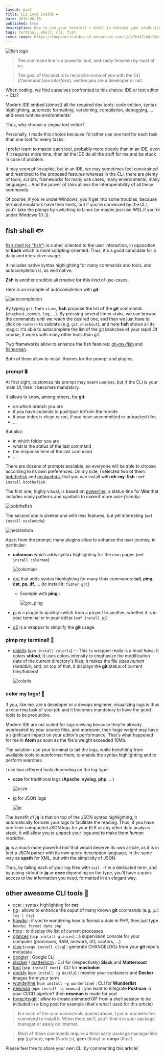 ```yaml
---
layout: post
title: CLI Love Inside ❤️
date: 2018-08-16
published: true
description: How to use your terminal + shell to enhance your productivity?
tags: terminal, shell, cli, fish
cover_image: https://thepracticaldev.s3.amazonaws.com/i/ev7k947sk6c88zfxji5k.png
---
```


![fish logo](https://thepracticaldev.s3.amazonaws.com/i/9oidjshiaqgz6rkp4dac.png)

> The command line is a powerful tool, and sadly forsaken by most of us.

> The goal of this post is to reconcile some of you with the CLI (*Command Line Interface*), wether you are a developer or not.

When coding, we find ourselves confronted to this choice: IDE or text editor + CLI?

Modern IDE embed (almost) all the required dev tools: code edition, syntax highlighting, automatic formatting, versioning, compilation, debugging, ... and even runtime environments!

Thus, why choose a *simple* text editor?

Personally, I made this choice because I'd rather use one tool for each task than one tool for every tasks.

I prefer learn to master each tool, probably more deeply than in an IDE, even if it requires more time, than let the IDE do all the stuff for me and be stuck in case of problem.

It may seem philosophic, but in an IDE, we may sometimes feel constrained and restricted to the proposed features whereas in the CLI, there are plenty of tools, scripts, frameworks for many use cases, many environments, many languages... And the power of Unix allows the interoperability of all these commands.

Of course, if you're under Windows, you'll get into some troubles, because terminal emulators have their limits, but if you're convinced by the CLI, you'll take the plunge by switching to Linux (or maybe just use WSL if you're under Windows 10 :)).


## <i class="fas fa-terminal"></i> fish shell 🐟


[fish shell (or "fish")](https://fishshell.com/) is a shell oriented to the user interaction, in opposition to **Bash** which is more scripting-oriented. Thus, it's a good candidate for a daily and interactive usage.

It includes native syntax highlighting for many commands and tools, and autocompletion is, as well native.

**Zsh** is another credible alternative for this kind of use-cases.

Here is an example of autocompletion with **git**:

![autocompletion](http://www.imgurupload.com/images/2018/08/15/fish_autocompletione460c49118e7ac47.gif)

By typing `git`, then `<tab>`, **fish** propose the list of the **git** commands (`checkout`, `commit`, `log`, ...). By pressing several times `<tab>`, we can browse the commands until we reach the desired one, and then we just have to click on `<enter>` to validate (e.g. `git checkout`), and here **fish** shows all its magic: it's able to autocomplete the list of the git branches of your repo! Of course, it works with many other tools than git.

Two frameworks allow to enhance the fish features: [oh-my-fish](https://github.com/oh-my-fish/oh-my-fish) and [fisherman](https://github.com/fisherman/fisherman).

Both of them allow to install themes for the prompt and plugins.


### <i class="fas fa-terminal"></i> prompt 💲


At first sight, customize his prompt may seem useless, but if the CLI is your main UI, then it becomes mandatory.

It allows to know, among others, for **git**:

- on which branch you are
- if you have commits to push/pull to/from the remote
- if your index is clean or not, if you have uncommitted or untracked files
- ...

But also:

- in which folder you are
- what is the status of the last command
- the response time of the last command
- ...

There are dozens of prompts available, so everyone will be able to choose according to its own preferences. On my side, I selected two of them: [bobthefish](https://github.com/oh-my-fish/theme-bobthefish) and [neolambda](https://github.com/ipatch/theme-neolambda)​, that you can install with **oh-my-fish** : `omf install bobthefish`.

The first one, highly visual, is based on [powerline](https://github.com/powerline/powerline), a status-line for **Vim** that includes many patterns and symbols to make it more *user-friendly*:

![bobthefish](https://thepracticaldev.s3.amazonaws.com/i/hbszkvtuiywwt2ofu1e1.png)

The second one is sleeker and with less features, but yet interesting (`omf install neolambda`):

![neolambda](https://thepracticaldev.s3.amazonaws.com/i/e7lg5uvjqpt11jqbkke9.png)

Apart from the prompt, many plugins allow to enhance the user journey, in particular:

- **colorman** which adds syntax highlighting for the man pages  (`omf install colorman`)

    ![colorman](https://thepracticaldev.s3.amazonaws.com/i/n2mmy1y4saihsqr63uo9.png)

- [grc](https://github.com/oh-my-fish/plugin-grc) that adds syntax highlighting for many Unix commands: **tail**, **ping**, **cat**, **ps**, **df**, ... (to install it: `fisher grc`)
  - Example with **ping** :

    ![grc_ping](https://thepracticaldev.s3.amazonaws.com/i/61s797gefnhew4aljs4p.png)

- [pj](https://github.com/oh-my-fish/plugin-pj) is a plugin to quickly switch from a project to another, whether it is in your terminal or in your editor (`omf install pj`)
- [g2](https://github.com/fisherman/g2) is a wrapper to simplify the **git** usage.


### <i class="fas fa-terminal"></i> pimp my terminal! 💄


- [colorls](https://github.com/athityakumar/colorls) (`gem install colorls`) -- This `ls` wrapper really is a *must have*. It colors **stdout**; it uses colors intensity to emphasize the modification date of the current directory's files; it makes the file sizes *human readable*; and, on top of that, it displays the **git** status of current files/folders!

    ![colorls](https://thepracticaldev.s3.amazonaws.com/i/r4vltr66ur6uvt61a6oo.png)


### <i class="fas fa-terminal"></i> color my logs! 🌈


If you, like me, are a developer or a devops engineer, visualizing logs is thus a recurring task of your job and it becomes mandatory to have the good tools to be productive.

Modern IDE are not suited for logs viewing because they're already overloaded by your source files, and moreover, their huge weight may have a significant impact on your editor's performance. That's what happened for me in **Atom** as soon as the file's weight exceeded 10Mb.

The solution: use your terminal to tail the logs, while benefiting from available tools to autoformat them, to enable the syntax highlighting and to perform searches.

I use two different tools depending on the log type:

- **ccze** for traditional logs (**Apache**, **syslog**, **php**, ...)

    ![ccze](https://thepracticaldev.s3.amazonaws.com/i/s0sm668b1y0cjvwki27m.png)

- [jq](https://stedolan.github.io/jq/) for JSON logs

    ![jq](https://thepracticaldev.s3.amazonaws.com/i/8xusizqcb3y2ozqicsx9.png)

The benefit of **jq** is that on top of the JSON syntax highlighting, it automatically formats your logs to facilitate the reading. Thus, if you have one-liner compacted JSON logs for your ELK or any other data analysis stack, it will allow you to *unpack* your logs and to make them *human readable*.

**jq** is a much more powerful tool that would deserve its own article, as it is in fact a JSON parser with its own query description language, in the same way as **xpath** for XML, but with the simplicity of JSON.

Thus, by tailing each of your log files with `tail -f` in a dedicated term, and by piping stdout to **jq** or **ccze** depending on the type, you'll have a quick access to the information you need, formatted in an elegant way.


## <i class="fas fa-terminal"></i> other awesome CLI tools 👾

-    [ccat](https://github.com/jingweno/ccat) : syntax highlighting for **cat**
-    [tig](https://github.com/jonas/tig) : allows to enhance the ouput of many known **git** commands (e.g. `git log | tig`)
-    [howdoi](https://github.com/gleitz/howdoi) : if you're wondering how to format a date in PHP, then just type `howdoi format date php`
-    [htop](https://hisham.hm/htop/) : to display the list of current processes
-    [glances](https://github.com/nicolargo/glances) (`pip install glances`) : a supervision console for your computer (processes, RAM, network, I/O, captors, ...)
-    [clog](https://github.com/clog-tool/clog-cli) (`cargo install clog`) : generate CHANGELOGs from your **git** repo's metadata
-    [googler](https://github.com/jarun/googler) : Google CLI
-    [slacker](https://github.com/TidalLabs/Slacker) / [matterhorn](https://github.com/matterhorn-chat/matterhorn) : CLI for (respectively) **Slack** and **Mattermost**
-    [toot](https://github.com/ihabunek/toot) (`pip install toot`) : CLI for **mastodon**
-    [dockly](https://github.com/lirantal/dockly) (`npm install -g dockly`) : monitor your containers and **Docker** images from your term
-    [wunderline](http://wayneashleyberry.github.io/wunderline/) (`npm install -g wunderline`) : CLI for **Wunderlist**
-    [newman](https://github.com/postmanlabs/newman) (`npm install -g newman`) : you want to integrate **Postman** in your CI/CD pipeline? then **newman** is made for you!
- [ttyrec](https://github.com/mjording/ttyrec)/[ttygif](https://github.com/icholy/ttygif) : allow to create animated GIF from a shell session to be included in a blog post for example (that's what I used for this article)

> For each of the commands/tools quoted above, I put in brackets the command to install it. When there isn't, you'll find it in your package manager or easily on Internet.

> Most of these commands require a third-party package manager like **pip** (python), **npm** (Node.js), **gem** (Ruby) or **cargo** (Rust).

Please feel free to share your own CLI by commenting this article!